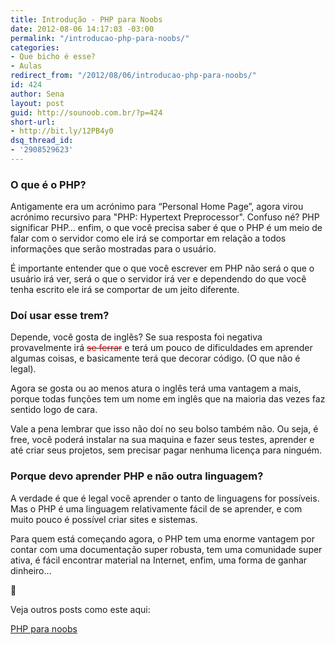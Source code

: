 ```yaml
---
title: Introdução - PHP para Noobs
date: 2012-08-06 14:17:03 -03:00
permalink: "/introducao-php-para-noobs/"
categories:
- Que bicho é esse?
- Aulas
redirect_from: "/2012/08/06/introducao-php-para-noobs/"
id: 424
author: Sena
layout: post
guid: http://sounoob.com.br/?p=424
short-url:
- http://bit.ly/12PB4y0
dsq_thread_id:
- '2908529623'
---
```


### O que é o PHP?

Antigamente era um acrónimo para “Personal Home Page”, agora virou acrónimo recursivo para "PHP: Hypertext Preprocessor". Confuso né? PHP significar PHP… enfim, o que você precisa saber é que o PHP é um meio de falar com o servidor como ele irá se comportar em relação a todos informações que serão mostradas para o usuário.<!--more-->

É importante entender que o que você escrever em PHP não será o que o usuário irá ver, será o que o servidor irá ver e dependendo do que você tenha escrito ele irá se comportar de um jeito diferente.

### Doí usar esse trem?

Depende, você gosta de inglês? Se sua resposta foi negativa provavelmente irá <del><span style="color: #ff0000;">se ferrar</span></del> e terá um pouco de dificuldades em aprender algumas coisas, e basicamente terá que decorar código. (O que não é legal).
  
Agora se gosta ou ao menos atura o inglês terá uma vantagem a mais, porque todas funções tem um nome em inglês que na maioria das vezes faz sentido logo de cara.

Vale a pena lembrar que isso não doí no seu bolso também não. Ou seja, é free, você poderá instalar na sua maquina e fazer seus testes, aprender e até criar seus projetos, sem precisar pagar nenhuma licença para ninguém.

### Porque devo aprender PHP e não outra linguagem?

A verdade é que é legal você aprender o tanto de linguagens for possíveis. Mas o PHP é uma linguagem relativamente fácil de se aprender, e com muito pouco é possível criar sites e sistemas.

Para quem está começando agora, o PHP tem uma enorme vantagem por contar com uma documentação super robusta, tem uma comunidade super ativa, é fácil encontrar material na Internet, enfim, uma forma de ganhar dinheiro…

🙂

Veja outros posts como este aqui:
  
[PHP para noobs](/php-para-noobs/ "PHP para Noobs")